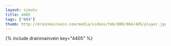 ```yaml
--- 
layout: sieutv
title: 4405
tags: ["004"]
thumb: http://drainmainvein.com/media/videos/tmb/000/004/405/player.jpg
---
```

{% include drainmainvein key="4405" %} 
